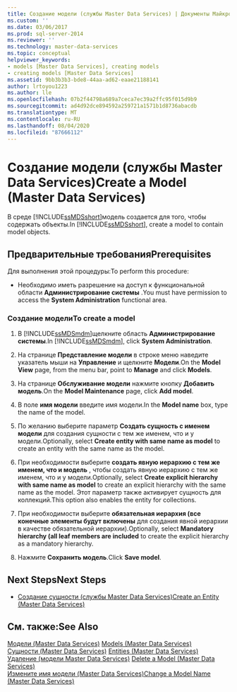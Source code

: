 ```yaml
---
title: Создание модели (службы Master Data Services) | Документы Майкрософт
ms.custom: ''
ms.date: 03/06/2017
ms.prod: sql-server-2014
ms.reviewer: ''
ms.technology: master-data-services
ms.topic: conceptual
helpviewer_keywords:
- models [Master Data Services], creating models
- creating models [Master Data Services]
ms.assetid: 9bb3b3b3-bde8-44aa-ad62-eaae21188141
author: lrtoyou1223
ms.author: lle
ms.openlocfilehash: 07b2f44798a689a7ceca7ec39a2ffc95f015d9b9
ms.sourcegitcommit: ad4d92dce894592a259721a1571b1d8736abacdb
ms.translationtype: MT
ms.contentlocale: ru-RU
ms.lasthandoff: 08/04/2020
ms.locfileid: "87666112"
---
```

# <a name="create-a-model-master-data-services"></a><span data-ttu-id="7b9ee-102">Создание модели (службы Master Data Services)</span><span class="sxs-lookup"><span data-stu-id="7b9ee-102">Create a Model (Master Data Services)</span></span>
  <span data-ttu-id="7b9ee-103">В среде [!INCLUDE[ssMDSshort](../includes/ssmdsshort-md.md)]модель создается для того, чтобы содержать объекты.</span><span class="sxs-lookup"><span data-stu-id="7b9ee-103">In [!INCLUDE[ssMDSshort](../includes/ssmdsshort-md.md)], create a model to contain model objects.</span></span>  
  
## <a name="prerequisites"></a><span data-ttu-id="7b9ee-104">Предварительные требования</span><span class="sxs-lookup"><span data-stu-id="7b9ee-104">Prerequisites</span></span>  
 <span data-ttu-id="7b9ee-105">Для выполнения этой процедуры:</span><span class="sxs-lookup"><span data-stu-id="7b9ee-105">To perform this procedure:</span></span>  
  
-   <span data-ttu-id="7b9ee-106">Необходимо иметь разрешение на доступ к функциональной области **Администрирование системы** .</span><span class="sxs-lookup"><span data-stu-id="7b9ee-106">You must have permission to access the **System Administration** functional area.</span></span>  
  
### <a name="to-create-a-model"></a><span data-ttu-id="7b9ee-107">Создание модели</span><span class="sxs-lookup"><span data-stu-id="7b9ee-107">To create a model</span></span>  
  
1.  <span data-ttu-id="7b9ee-108">В [!INCLUDE[ssMDSmdm](../includes/ssmdsmdm-md.md)]щелкните область **Администрирование системы**.</span><span class="sxs-lookup"><span data-stu-id="7b9ee-108">In [!INCLUDE[ssMDSmdm](../includes/ssmdsmdm-md.md)], click **System Administration**.</span></span>  
  
2.  <span data-ttu-id="7b9ee-109">На странице **Представление модели** в строке меню наведите указатель мыши на **Управление** и щелкните **Модели**.</span><span class="sxs-lookup"><span data-stu-id="7b9ee-109">On the **Model View** page, from the menu bar, point to **Manage** and click **Models**.</span></span>  
  
3.  <span data-ttu-id="7b9ee-110">На странице **Обслуживание модели** нажмите кнопку **Добавить модель**.</span><span class="sxs-lookup"><span data-stu-id="7b9ee-110">On the **Model Maintenance** page, click **Add model**.</span></span>  
  
4.  <span data-ttu-id="7b9ee-111">В поле **имя модели** введите имя модели.</span><span class="sxs-lookup"><span data-stu-id="7b9ee-111">In the **Model name** box, type the name of the model.</span></span>  
  
5.  <span data-ttu-id="7b9ee-112">По желанию выберите параметр **Создать сущность с именем модели** для создания сущности с тем же именем, что и у модели.</span><span class="sxs-lookup"><span data-stu-id="7b9ee-112">Optionally, select **Create entity with same name as model** to create an entity with the same name as the model.</span></span>  
  
6.  <span data-ttu-id="7b9ee-113">При необходимости выберите **создать явную иерархию с тем же именем, что и модель** , чтобы создать явную иерархию с тем же именем, что и у модели.</span><span class="sxs-lookup"><span data-stu-id="7b9ee-113">Optionally, select **Create explicit hierarchy with same name as model** to create an explicit hierarchy with the same name as the model.</span></span> <span data-ttu-id="7b9ee-114">Этот параметр также активирует сущность для коллекций.</span><span class="sxs-lookup"><span data-stu-id="7b9ee-114">This option also enables the entity for collections.</span></span>  
  
7.  <span data-ttu-id="7b9ee-115">При необходимости выберите **обязательная иерархия (все конечные элементы будут включены** для создания явной иерархии в качестве обязательной иерархии).</span><span class="sxs-lookup"><span data-stu-id="7b9ee-115">Optionally, select **Mandatory hierarchy (all leaf members are included** to create the explicit hierarchy as a mandatory hierarchy.</span></span>  
  
8.  <span data-ttu-id="7b9ee-116">Нажмите **Сохранить модель**.</span><span class="sxs-lookup"><span data-stu-id="7b9ee-116">Click **Save model**.</span></span>  
  
## <a name="next-steps"></a><span data-ttu-id="7b9ee-117">Next Steps</span><span class="sxs-lookup"><span data-stu-id="7b9ee-117">Next Steps</span></span>  
  
-   [<span data-ttu-id="7b9ee-118">Создание сущности (службы Master Data Services)</span><span class="sxs-lookup"><span data-stu-id="7b9ee-118">Create an Entity &#40;Master Data Services&#41;</span></span>](create-an-entity-master-data-services.md)  
  
## <a name="see-also"></a><span data-ttu-id="7b9ee-119">См. также:</span><span class="sxs-lookup"><span data-stu-id="7b9ee-119">See Also</span></span>  
 <span data-ttu-id="7b9ee-120">[Модели &#40;Master Data Services&#41;](../../2014/master-data-services/models-master-data-services.md) </span><span class="sxs-lookup"><span data-stu-id="7b9ee-120">[Models &#40;Master Data Services&#41;](../../2014/master-data-services/models-master-data-services.md) </span></span>  
 <span data-ttu-id="7b9ee-121">[Сущности &#40;Master Data Services&#41;](../../2014/master-data-services/entities-master-data-services.md) </span><span class="sxs-lookup"><span data-stu-id="7b9ee-121">[Entities &#40;Master Data Services&#41;](../../2014/master-data-services/entities-master-data-services.md) </span></span>  
 <span data-ttu-id="7b9ee-122">[Удаление &#40;модели Master Data Services&#41;](../../2014/master-data-services/delete-a-model-master-data-services.md) </span><span class="sxs-lookup"><span data-stu-id="7b9ee-122">[Delete a Model &#40;Master Data Services&#41;](../../2014/master-data-services/delete-a-model-master-data-services.md) </span></span>  
 [<span data-ttu-id="7b9ee-123">Измените имя модели &#40;Master Data Services&#41;</span><span class="sxs-lookup"><span data-stu-id="7b9ee-123">Change a Model Name &#40;Master Data Services&#41;</span></span>](../../2014/master-data-services/change-a-model-name-master-data-services.md)  
  
  
